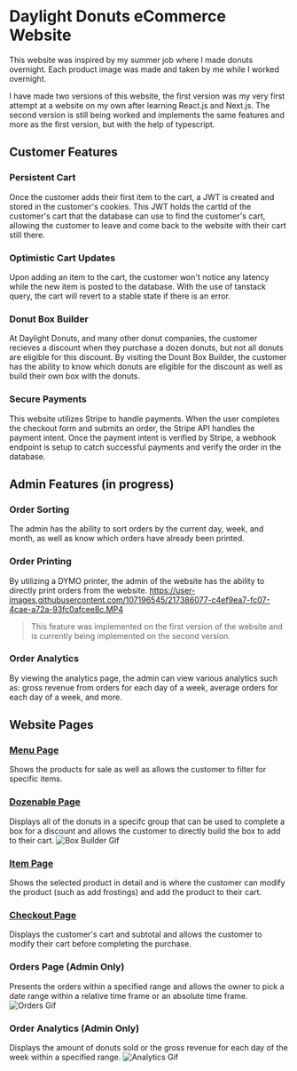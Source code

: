 # Daylight Donuts eCommerce Website
This website was inspired by my summer job where I made donuts overnight. Each product image was made and taken by me while I worked overnight.

I have made two versions of this website, the first version was my very first attempt at a website on my own after learning React.js and Next.js. The second version is still being worked and implements the same features and more as the first version, but with the help of typescript.

## Customer Features
### Persistent Cart
Once the customer adds their first item to the cart, a JWT is created and stored in the customer's cookies. This JWT holds the cartId of the customer's cart that the database can use to find the customer's cart,  allowing the customer to leave and come back to the website with their cart still there.
### Optimistic Cart Updates
Upon adding an item to the cart, the customer won't notice any latency while the new item is posted to the database. With the use of tanstack query, the cart will revert to a stable state if there is an error.
### Donut Box Builder
At Daylight Donuts, and many other donut companies, the customer recieves a discount when they purchase a dozen donuts, but not all donuts are eligible for this discount. By visiting the Dount Box Builder, the customer has the ability to know which donuts are eligible for the discount as well as build their own box with the donuts.
### Secure Payments
This website utilizes Stripe to handle payments. When the user completes the checkout form and submits an order, the Stripe API handles the payment intent. Once the payment intent is verified by Stripe, a webhook endpoint is setup to catch successful payments and verify the order in the database. 
## Admin Features (in progress)
### Order Sorting
The admin has the ability to sort orders by the current day, week, and month, as well as know which orders have already been printed.
### Order Printing
By utilizing a DYMO printer, the admin of the website has the ability to directly print orders from the website. 
https://user-images.githubusercontent.com/107196545/217386077-c4ef9ea7-fc07-4cae-a72a-93fc0afcee8c.MP4
> This feature was implemented on the first version of the website and is currently being implemented on the second version.
### Order Analytics
By viewing the analytics page, the admin can view various analytics such as: gross revenue from orders for each day of a week, average orders for each day of a week, and more.

## Website Pages
### [Menu Page](https://daylightdonuts.vercel.app/menu)
Shows the products for sale as well as allows the customer to filter for specific items.
### [Dozenable Page](https://daylightdonuts.vercel.app/menu?category=Dozenable)
Displays all of the donuts in a specifc group that can be used to complete a box for a discount and allows the customer to directly build the box to add to their cart.
![Box Builder Gif](https://media.giphy.com/media/BdET7Vn7zxylgijQBo/giphy.gif)
### [Item Page](https://daylightdonuts.vercel.app/menu/Glaze)
Shows the selected product in detail and is where the customer can modify the product (such as add frostings) and add the product to their cart.
### [Checkout Page](https://daylightdonuts.vercel.app/checkout)
Displays the customer's cart and subtotal and allows the customer to modify their cart before completing the purchase.
### Orders Page (Admin Only)
Presents the orders within a specified range and allows the owner to pick a date range within a relative time frame or an absolute time frame.
![Orders Gif](https://media.giphy.com/media/Q4O8Ac0BNxxqNGCt85/giphy.gif)
### Order Analytics (Admin Only)
Displays the amount of donuts sold or the gross revenue for each day of the week within a specified range.
![Analytics Gif](https://media.giphy.com/media/DjVcqm2FVEqQUmfeZq/giphy.gif)